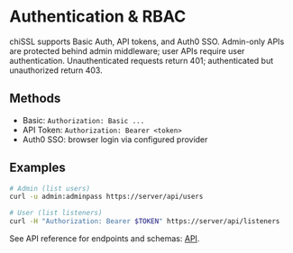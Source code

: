 # Authentication & RBAC

chiSSL supports Basic Auth, API tokens, and Auth0 SSO. Admin-only APIs are protected behind admin middleware; user APIs require user authentication. Unauthenticated requests return 401; authenticated but unauthorized return 403.

## Methods
- Basic: `Authorization: Basic ...`
- API Token: `Authorization: Bearer <token>`
- Auth0 SSO: browser login via configured provider

## Examples
```bash
# Admin (list users)
curl -u admin:adminpass https://server/api/users

# User (list listeners)
curl -H "Authorization: Bearer $TOKEN" https://server/api/listeners
```

See API reference for endpoints and schemas: [API](../api.md).

